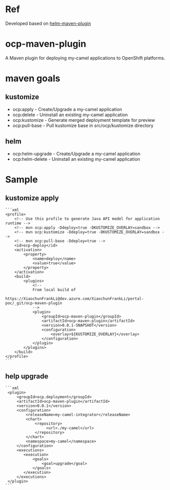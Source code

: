 # Ref 
Developed based on [helm-maven-plugin](https://github.com/deweya/helm-maven-plugin)

# ocp-maven-plugin
A Maven plugin for deploying my-camel applications to OpenShift platforms.

# maven goals

## kustomize
* ocp:apply - Create/Upgrade a my-camel application
* ocp:delete - Uninstall an existing my-camel application
* ocp:kustomize - Generate merged deployment template for preview
* ocp:pull-base - Pull kustomize base in src/ocp/kustomize directory

## helm
* ocp:helm-upgrade - Create/Upgrade a my-camel application
* ocp:helm-delete - Uninstall an existing my-camel application

# Sample
## kustomize apply
    ```xml
    <profile>
        <!-- Use this profile to generate Java API model for application runtime -->
        <!-- mvn ocp:apply -Ddeploy=true -DKUSTOMIZE_OVERLAY=sandbox -->
        <!-- mvn ocp:kustomize -Ddeploy=true -DKUSTOMIZE_OVERLAY=sandbox -->
        <!-- mvn ocp:pull-base -Ddeploy=true -->
        <id>ocp-deploy</id>
        <activation>
            <property>
                <name>deploy</name>
                <value>true</value>
            </property>
        </activation>
        <build>
            <plugins>
                <!-- 
                From local build of
                    https://XiaochunFrankLi@dev.azure.com/XiaochunFrankLi/portal-poc/_git/ocp-maven-plugin
                -->
                <plugin>
                    <groupId>ocp-maven-plugin</groupId>
                    <artifactId>ocp-maven-plugin</artifactId>
                    <version>0.0.1-SNAPSHOT</version>
                    <configuration>
                        <overlay>${KUSTOMIZE_OVERLAY}</overlay>
                    </configuration>
                </plugin>
            </plugins>
        </build>
    </profile>
    ```
## help upgrade
    ```xml
     <plugin>
         <groupId>ocp.deployment</groupId>
         <artifactId>ocp-maven-plugin</artifactId>
         <version>0.0.1</version>
         <configuration>
             <releaseName>my-camel-integrator</releaseName>
             <chart>
                 <repository>
                      <url>./my-camel</url>
                 </repository>
             </chart>
             <namespace>my-camel</namespace>
         </configuration>
         <executions>
            <execution>
                <goals>
                    <goal>upgrade</goal>
                </goals>
            </execution>
         </executions>
     </plugin>
    ```